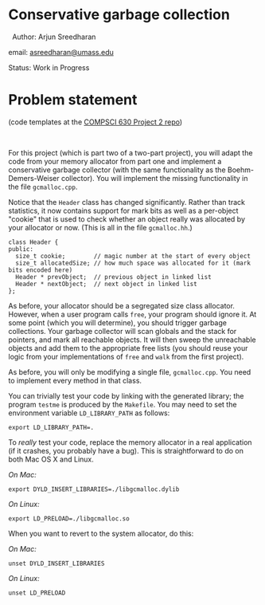 Conservative garbage collection
===============================

 
Author: Arjun Sreedharan

email: asreedharan@umass.edu

Status: Work in Progress




Problem statement
=================


(code templates at the [COMPSCI 630 Project 2
repo](https://github.com/UMass-COMPSCI-630/Spring2017/tree/master/projects/project-2
))

 

For this project (which is part two of a two-part project), you will adapt
the code from your memory allocator from part one and implement a conservative garbage
collector (with the same functionality as the Boehm-Demers-Weiser collector).
You will implement the missing functionality in the file `gcmalloc.cpp`.

Notice that the `Header` class has changed significantly. Rather than track
statistics, it now contains support for mark bits as well as a per-object "cookie"
that is used to check whether an object really was allocated by your allocator or now.
(This is all in the file `gcmalloc.hh`.)

~~~~~~~~~~~~~~~~~~~~~~~~~~~~~~~~~~~~~~~~~~~~~~~~~~~~~~~~~~~~~~~~~~~~~~~~~~~~~~~~
class Header {
public:
  size_t cookie;        // magic number at the start of every object
  size_t allocatedSize; // how much space was allocated for it (mark bits encoded here)
  Header * prevObject;  // previous object in linked list
  Header * nextObject;  // next object in linked list
};
~~~~~~~~~~~~~~~~~~~~~~~~~~~~~~~~~~~~~~~~~~~~~~~~~~~~~~~~~~~~~~~~~~~~~~~~~~~~~~~~

As before, your allocator should be a segregated size class allocator.
However, when a user program calls `free`, your program should ignore
it.  At some point (which you will determine), you should trigger
garbage collections.  Your garbage collector will scan globals and the
stack for pointers, and mark all reachable objects. It will then sweep
the unreachable objects and add them to the appropriate free lists
(you should reuse your logic from your implementations of `free` and
`walk` from the first project).

As before, you will only be modifying a single file, `gcmalloc.cpp`. You need to
implement every method in that class.

You can trivially test your code by linking with the generated library; the
program `testme` is produced by the `Makefile`. You may need to set the
environment variable `LD_LIBRARY_PATH` as follows:

`export LD_LIBRARY_PATH=.`

To *really* test your code, replace the memory allocator in a real application
(if it crashes, you probably have a bug). This is straightforward to do on both
Mac OS X and Linux.

*On Mac:*

`export DYLD_INSERT_LIBRARIES=./libgcmalloc.dylib`

*On Linux:*

`export LD_PRELOAD=./libgcmalloc.so`

When you want to revert to the system allocator, do this:

*On Mac:*

`unset​ DYLD_INSERT_LIBRARIES`

*On Linux:*

`unset​ LD_PRELOAD`
